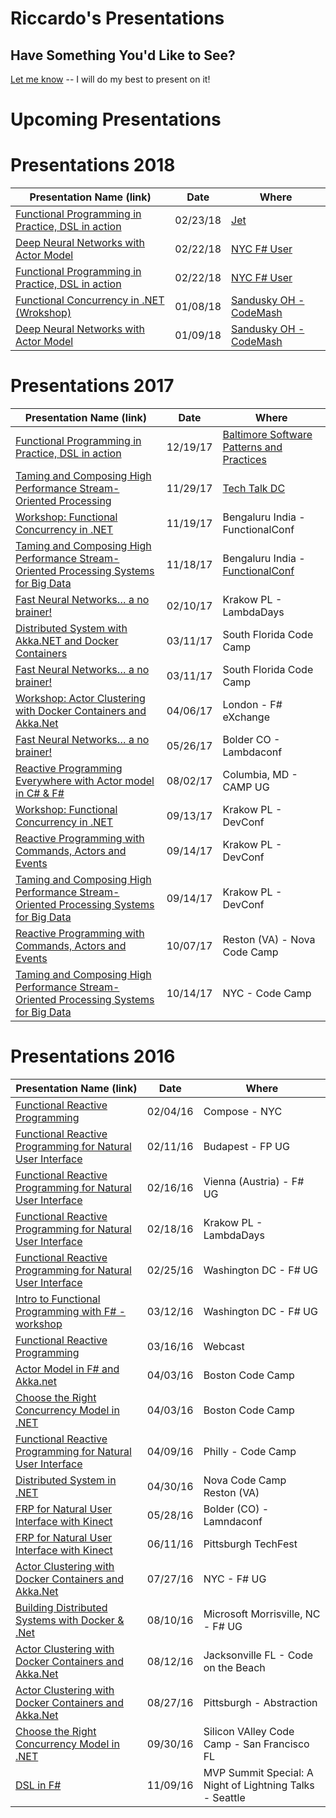 # Riccardo's Presentations

## Have Something You'd Like to See?
[Let me know](mailto:tericcardo@gmail.com) -- I will do my best to present on it!

# Upcoming Presentations

# Presentations 2018
| Presentation Name (link) | Date | Where |
|-------------------|------|-------|
| [Functional Programming in Practice, DSL in action](https://github.com/rikace/Presentations/tree/master/FunctionalDSL) |  02/23/18 | [Jet](http://www.jet.com) |
| [Deep Neural Networks with Actor Model](https://github.com/rikace/Presentations/tree/master/FastNN) |  02/22/18 | [NYC F# User](https://www.meetup.com/nyc-fsharp/events/247709187/) |
| [Functional Programming in Practice, DSL in action](https://github.com/rikace/Presentations/tree/master/FunctionalDSL) |  02/22/18 | [NYC F# User](https://www.meetup.com/nyc-fsharp/events/247709187/) |
| [Functional Concurrency in .NET (Wrokshop)](https://github.com/rikace/fConcBook) |  01/08/18 | [Sandusky OH - CodeMash](http://www.codemash.org/) |
| [Deep Neural Networks with Actor Model](https://github.com/rikace/Presentations/tree/master/FastNN) |  01/09/18 | [Sandusky OH - CodeMash](http://www.codemash.org/) |

# Presentations 2017

| Presentation Name (link) | Date | Where |
|-------------------|------|-------|
| [Functional Programming in Practice, DSL in action](https://github.com/rikace/Presentations/tree/master/FunctionalDSL) |  12/19/17 | [Baltimore Software Patterns and Practices](https://www.meetup.com/Baltimore-Software-Patterns-Practices/events/245625690/)|
| [Taming and Composing High Performance Stream-Oriented Processing](https://github.com/rikace/Presentations/tree/master/ReactiveStreams) |  11/29/17 | [Tech Talk DC](https://www.meetup.com/TechTalkDC/events/244146824/)|
| [Workshop: Functional Concurrency in .NET](https://functionalconf.com/) |  11/19/17 | Bengaluru India - FunctionalConf |
| [Taming and Composing High Performance Stream-Oriented Processing Systems for Big Data](https://github.com/rikace/Presentations/tree/master/ReactiveStreams) |  11/18/17 | Bengaluru India - [FunctionalConf](https://functionalconf.com/)|
| [Fast Neural Networks… a no brainer!](https://github.com/rikace/Presentations/tree/master/FastNN)| 02/10/17 | Krakow PL - LambdaDays |
| [Distributed System with Akka.NET and Docker Containers](https://github.com/rikace/Presentations/tree/master/ActorTabasco)| 03/11/17 | South Florida Code Camp |
| [Fast Neural Networks… a no brainer!](https://github.com/rikace/Presentations/tree/master/FastNN)| 03/11/17 | South Florida Code Camp |
| [Workshop: Actor Clustering with Docker Containers and Akka.Net](https://github.com/rikace/Presentations/tree/master/AkkaWorkshop)| 04/06/17 | London - F# eXchange |
| [Fast Neural Networks… a no brainer!](https://github.com/rikace/Presentations/tree/master/FastNN)| 05/26/17 | Bolder CO - Lambdaconf |
| [Reactive Programming Everywhere with Actor model in C# & F#](https://github.com/rikace/Presentations/tree/master/ActorModelFSandAkka)| 08/02/17 | Columbia, MD - CAMP UG |
| [Workshop: Functional Concurrency in .NET](https://github.com/rikace/Presentations/tree/master/fconfworkshop)| 09/13/17 | Krakow PL - DevConf |
| [Reactive Programming with Commands, Actors and Events](https://github.com/rikace/Presentations/tree/master/CommandsEventsActors) |  09/14/17 | Krakow PL - DevConf |
| [Taming and Composing High Performance Stream-Oriented Processing Systems for Big Data](https://github.com/rikace/Presentations/tree/master/ReactiveStreams) |  09/14/17 | Krakow PL - DevConf |
| [Reactive Programming with Commands, Actors and Events](https://github.com/rikace/Presentations/tree/master/CommandsEventsActors) |  10/07/17 | Reston (VA) - Nova Code Camp |
| [Taming and Composing High Performance Stream-Oriented Processing Systems for Big Data](https://github.com/rikace/Presentations/tree/master/ReactiveStreams) |  10/14/17 | NYC - Code Camp |


# Presentations 2016

| Presentation Name (link) | Date | Where |
|-------------------|------|-------|
| [Functional Reactive Programming](https://github.com/rikace/Presentations/tree/master/FRP-NUI)| 02/04/16| Compose - NYC |
| [Functional Reactive Programming for Natural User Interface ](https://github.com/rikace/Presentations/tree/master/FRP-NUI)| 02/11/16 | Budapest - FP UG |
| [Functional Reactive Programming for Natural User Interface ](https://github.com/rikace/Presentations/tree/master/FRP-NUI)| 02/16/16 | Vienna (Austria) - F# UG |
| [Functional Reactive Programming for Natural User Interface ](https://github.com/rikace/Presentations/tree/master/FRP-NUI)| 02/18/16 | Krakow PL - LambdaDays |
| [Functional Reactive Programming for Natural User Interface ](https://github.com/rikace/Presentations/tree/master/FRP-NUI)| 02/25/16 | Washington DC - F# UG |
| [Intro to Functional Programming with F# - workshop](https://github.com/rikace/Presentations/tree/master/FS-Intro)| 03/12/16 | Washington DC - F# UG |
| [Functional Reactive Programming ](https://www.youtube.com/watch?v=AU2LT18SFP8&t=3s)| 03/16/16 | Webcast |
| [Actor Model in F# and Akka.net](https://github.com/rikace/Presentations/tree/master/AcctorModelFSandAkka)| 04/03/16 | Boston Code Camp |
| [Choose the Right Concurrency Model in .NET](https://github.com/rikace/Presentations/tree/master/ChooseConcurrenyModel) | 04/03/16 | Boston Code Camp |
| [Functional Reactive Programming for Natural User Interface ](https://github.com/rikace/Presentations/tree/master/FRP-NUI)| 04/09/16 | Philly - Code Camp|
| [Distributed System in .NET](https://github.com/rikace/Presentations/tree/master/ActorTabasco)| 04/30/16 | Nova Code Camp Reston (VA)|
| [FRP for Natural User Interface with Kinect](https://github.com/rikace/Presentations/tree/master/FRP-NUI)| 05/28/16 | Bolder (CO) - Lamndaconf |
| [FRP for Natural User Interface with Kinect](https://github.com/rikace/Presentations/tree/master/FRP-NUI)| 06/11/16 | Pittsburgh TechFest |
| [Actor Clustering with Docker Containers and Akka.Net](https://github.com/rikace/Presentations/tree/master/ActorTabasco)| 07/27/16 | NYC - F# UG |
| [Building Distributed Systems with Docker & .Net ](https://github.com/rikace/Presentations/tree/master/ActorTabasco)| 08/10/16 | Microsoft Morrisville, NC - F# UG |
| [Actor Clustering with Docker Containers and Akka.Net](https://github.com/rikace/Presentations/tree/master/ActorTabasco)| 08/12/16 | Jacksonville FL - Code on the Beach |
| [Actor Clustering with Docker Containers and Akka.Net](https://github.com/rikace/Presentations/tree/master/ActorTabasco)| 08/27/16 | Pittsburgh - Abstraction |
| [Choose the Right Concurrency Model in .NET](https://github.com/rikace/Presentations/tree/master/ChooseConcurrenyModel) | 09/30/16 | Silicon VAlley Code Camp - San Francisco FL |
| [DSL in F# ](https://github.com/rikace/Presentations/tree/master/FunctionalDSL) | 11/09/16 | MVP Summit Special: A Night of Lightning Talks - Seattle |
